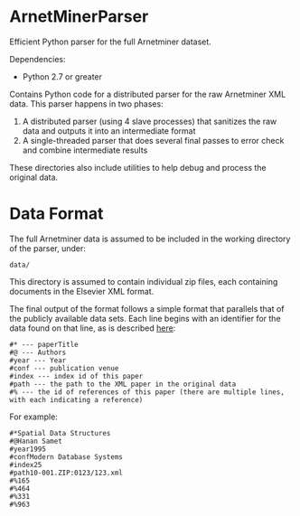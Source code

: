 ArnetMinerParser
================

Efficient Python parser for the full Arnetminer dataset.

Dependencies:

  - Python 2.7 or greater

Contains Python code for a distributed parser for the raw Arnetminer XML data. This
parser happens in two phases:

  1. A distributed parser (using 4 slave processes) that sanitizes the raw data
    and outputs it into an intermediate format
  2. A single-threaded parser that does several final passes to error check and
     combine intermediate results

These directories also include utilities to help debug and process the original data.

Data Format
===========

The full Arnetminer data is assumed to be included in the working directory of the parser, under:

    data/

This directory is assumed to contain individual zip files, each containing documents in the Elsevier XML format.

The final output of the format follows a simple format that parallels that of the publicly available data sets.
Each line begins with an identifier for the data found on that line, as is described [here](http://arnetminer.org/arnetpage-detail?id=279):

    #* --- paperTitle
    #@ --- Authors
    #year --- Year
    #conf --- publication venue
    #index --- index id of this paper
    #path --- the path to the XML paper in the original data
    #% --- the id of references of this paper (there are multiple lines, with each indicating a reference)

For example:

    #*Spatial Data Structures
    #@Hanan Samet
    #year1995
    #confModern Database Systems
    #index25
    #path10-001.ZIP:0123/123.xml
    #%165
    #%464
    #%331
    #%963